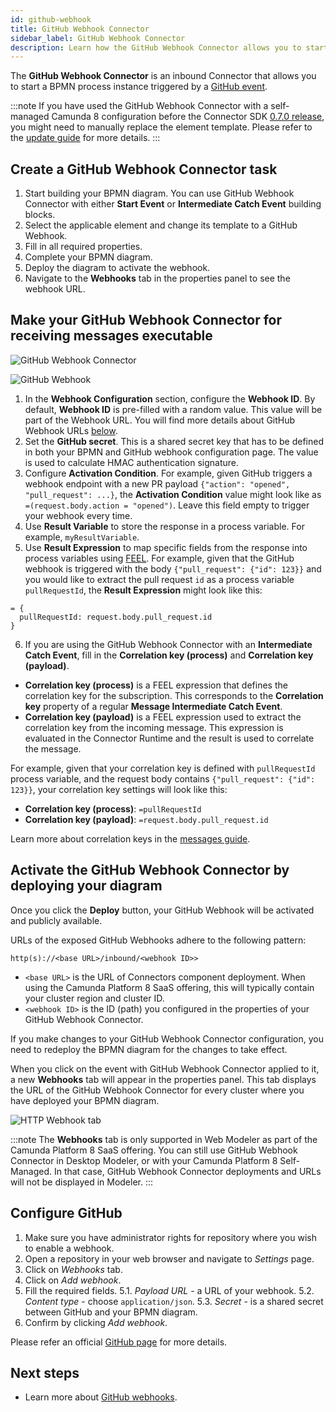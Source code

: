 ```yaml
---
id: github-webhook
title: GitHub Webhook Connector
sidebar_label: GitHub Webhook Connector
description: Learn how the GitHub Webhook Connector allows you to start a BPMN process instance triggered by a GitHub event.
---
```


The **GitHub Webhook Connector** is an inbound Connector that allows you to start a BPMN process instance triggered by a [GitHub event](https://docs.github.com/en/developers/webhooks-and-events/webhooks/about-webhooks).

:::note
If you have used the GitHub Webhook Connector with a self-managed Camunda 8 configuration before the
Connector SDK [0.7.0 release](https://github.com/camunda/connector-sdk/releases/tag/0.7.0), you might need to manually replace the element template.
Please refer to the [update guide](/guides/update-guide/connectors/060-to-070.md) for more details.
:::

## Create a GitHub Webhook Connector task

1. Start building your BPMN diagram. You can use GitHub Webhook Connector with either **Start Event** or **Intermediate Catch Event** building blocks.
2. Select the applicable element and change its template to a GitHub Webhook.
3. Fill in all required properties.
4. Complete your BPMN diagram.
5. Deploy the diagram to activate the webhook.
6. Navigate to the **Webhooks** tab in the properties panel to see the webhook URL.

## Make your GitHub Webhook Connector for receiving messages executable

![GitHub Webhook Connector](../img/use-github-connector-template.png)

![GitHub Webhook](../img/use-inbound-connector-template-filled-gh.png)

1. In the **Webhook Configuration** section, configure the **Webhook ID**. By default, **Webhook ID** is pre-filled with a random value. This value will be part of the Webhook URL. You will find more details about GitHub Webhook URLs [below](#activate-the-github-webhook-connector-by-deploying-your-diagram).
2. Set the **GitHub secret**. This is a shared secret key that has to be defined in both your BPMN and GitHub webhook configuration page. The value is used to calculate HMAC authentication signature.
3. Configure **Activation Condition**. For example, given GitHub triggers a webhook endpoint with a new PR payload `{"action": "opened", "pull_request": ...}`, the **Activation Condition** value might look like as `=(request.body.action = "opened")`. Leave this field empty to trigger your webhook every time.
4. Use **Result Variable** to store the response in a process variable. For example, `myResultVariable`.
5. Use **Result Expression** to map specific fields from the response into process variables using [FEEL](/components/modeler/feel/what-is-feel.md).
   For example, given that the GitHub webhook is triggered with the body `{"pull_request": {"id": 123}}` and you would like to extract the pull request `id` as a process variable `pullRequestId`, the **Result Expression** might look like this:

```
= {
  pullRequestId: request.body.pull_request.id
}
```

6. If you are using the GitHub Webhook Connector with an **Intermediate Catch Event**, fill in the **Correlation key (process)** and **Correlation key (payload)**.

- **Correlation key (process)** is a FEEL expression that defines the correlation key for the subscription. This corresponds to the **Correlation key** property of a regular **Message Intermediate Catch Event**.
- **Correlation key (payload)** is a FEEL expression used to extract the correlation key from the incoming message. This expression is evaluated in the Connector Runtime and the result is used to correlate the message.

For example, given that your correlation key is defined with `pullRequestId` process variable, and the request body contains `{"pull_request": {"id": 123}}`, your correlation key settings will look like this:

- **Correlation key (process)**: `=pullRequestId`
- **Correlation key (payload)**: `=request.body.pull_request.id`

Learn more about correlation keys in the [messages guide](../../../concepts/messages).

## Activate the GitHub Webhook Connector by deploying your diagram

Once you click the **Deploy** button, your GitHub Webhook will be activated and publicly available.

URLs of the exposed GitHub Webhooks adhere to the following pattern:

`http(s)://<base URL>/inbound/<webhook ID>>`

- `<base URL>` is the URL of Connectors component deployment. When using the Camunda Platform 8 SaaS offering, this will typically contain your cluster region and cluster ID.
- `<webhook ID>` is the ID (path) you configured in the properties of your GitHub Webhook Connector.

If you make changes to your GitHub Webhook Connector configuration, you need to redeploy the BPMN diagram for the changes to take effect.

When you click on the event with GitHub Webhook Connector applied to it, a new **Webhooks** tab will appear in the properties panel.
This tab displays the URL of the GitHub Webhook Connector for every cluster where you have deployed your BPMN diagram.

![HTTP Webhook tab](../img/use-inbound-connector-webhooks-tab.png)

:::note
The **Webhooks** tab is only supported in Web Modeler as part of the Camunda Platform 8 SaaS offering.
You can still use GitHub Webhook Connector in Desktop Modeler, or with your Camunda Platform 8 Self-Managed.
In that case, GitHub Webhook Connector deployments and URLs will not be displayed in Modeler.
:::

## Configure GitHub

1. Make sure you have administrator rights for repository where you wish to enable a webhook.
2. Open a repository in your web browser and navigate to _Settings_ page.
3. Click on _Webhooks_ tab.
4. Click on _Add webhook_.
5. Fill the required fields.
   5.1. _Payload URL_ - a URL of your webhook.
   5.2. _Content type_ - choose `application/json`.
   5.3. _Secret_ - is a shared secret between GitHub and your BPMN diagram.
6. Confirm by clicking _Add webhook_.

Please refer an official [GitHub page](https://docs.github.com/en/rest/webhooks) for more details.

## Next steps

- Learn more about [GitHub webhooks](https://docs.github.com/en/developers/webhooks-and-events/webhooks/about-webhooks).
